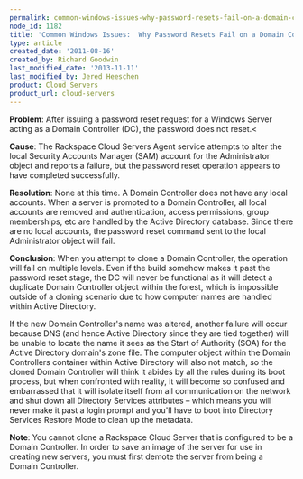 ```yaml
---
permalink: common-windows-issues-why-password-resets-fail-on-a-domain-controller/
node_id: 1182
title: 'Common Windows Issues:  Why Password Resets Fail on a Domain Controller'
type: article
created_date: '2011-08-16'
created_by: Richard Goodwin
last_modified_date: '2013-11-11'
last_modified_by: Jered Heeschen
product: Cloud Servers
product_url: cloud-servers
---
```


**Problem**: After issuing a password
reset request for a Windows Server acting as a Domain Controller (DC),
the password does not reset.<

**Cause**: The Rackspace Cloud Servers
Agent service attempts to alter the local Security Accounts Manager
(SAM) account for the Administrator object and reports a failure, but
the password reset operation appears to have completed
successfully.

**Resolution**:  None at this time. A Domain Controller does not have any local accounts.  When
a server is promoted to a Domain Controller, all local accounts are
removed and authentication, access permissions, group memberships, etc
are handled by the Active Directory database.  Since there are no local
accounts, the password reset command sent to the local Administrator
object will fail.

**Conclusion**: When you attempt to
clone a Domain Controller, the operation will fail on multiple levels.
Even if the build somehow makes it past the password reset stage, the DC
will never be functional as it will detect a duplicate Domain Controller
object within the forest, which is impossible outside of a cloning
scenario due to how computer names are handled within Active Directory.

If the new Domain Controller's name was altered, another failure will
occur because DNS (and hence Active Directory since they are tied
together) will be unable to locate the name it sees as the Start of
Authority (SOA) for the Active Directory domain's zone file.  The
computer object within the Domain Controllers container within Active
Directory will also not match, so the cloned Domain Controller will think
it abides by all the rules during its boot process, but when confronted
with reality, it will become so confused and embarrassed that it will
isolate itself from all communication on the network and shut down all
Directory Services attributes &ndash; which means you will never make it past
a login prompt and you'll have to boot into Directory Services Restore
Mode to clean up the metadata.</span>

**Note**: You cannot clone a Rackspace Cloud
Server that is configured to be a Domain Controller. In order to save
an image of the server for use in creating new servers, you must first
demote the server from being a Domain Controller.
